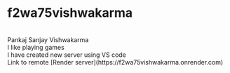 # f2wa75vishwakarma
<br>
Pankaj Sanjay Vishwakarma
<br>
I like playing games
<br>
I have created new server using VS code
<br>
Link to remote [Render server](https://f2wa75vishwakarma.onrender.com)